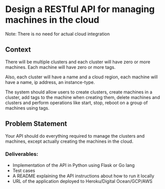 # Design a RESTful API for managing machines in the cloud

Note: There is no need for actual cloud integration

## Context

There will be multiple clusters and each cluster will have zero or more
machines. Each machine will have zero or more tags.

Also, each cluster will have a name and a cloud region, each machine
will have a name, ip address, an instance-type.

The system should allow users to create clusters, create machines in a
cluster, add tags to the machine when creating them, delete machines and
clusters and perform operations like start, stop, reboot on a group of
machines using tags.

## Problem Statement

Your API should do everything required to manage the clusters and
machines, except actually creating the machines in the cloud.

### Deliverables:
- Implementation of the API in Python using Flask or Go lang
- Test cases
- A README explaining the API instructions about how to run it locally
- URL of the application deployed to Heroku/Digital Ocean/GCP/AWS
